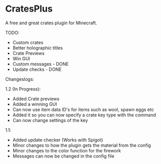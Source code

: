 CratesPlus
=====================

A free and great crates plugin for Minecraft.


TODO:
 - Custom crates
 - Better holographic titles
 - Crate Previews
 - Win GUI
 - Custom messages - DONE
 - Update checks - DONE


Changeslogs:

1.2 (In Progress):
 - Added Crate previews
 - Added a winning GUI
 - Can now use item data ID's for items such as wool, spawn eggs etc
 - Added it so you can now specify a crate key type with the command
 - Can now change settings of the key

1.1:
 - Added update checker (Works with Spigot)
 - Minor changes to how the plugin gets the material from the config
 - Minor changes to the color function for the firework
 - Messages can now be changed in the config file